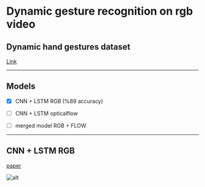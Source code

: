 
# Dynamic gesture recognition on rgb video

## Dynamic hand gestures dataset

[Link](https://20bn.com/datasets/jester/)


---
## Models

* [x] CNN + LSTM RGB (%89 accuracy)

* [ ] CNN + LSTM opticalflow

* [ ] merged model RGB + FLOW

---
## CNN + LSTM RGB
[paper](https://arxiv.org/abs/1411.4389)

![alt](https://www.researchgate.net/profile/Sergio_Guadarrama/publication/308034527/figure/fig1/AS:537144553938944@1505076649445/We-propose-Long-term-Recurrent-Convolutional-Networks-LRCNs-a-class-of-architectures.png)